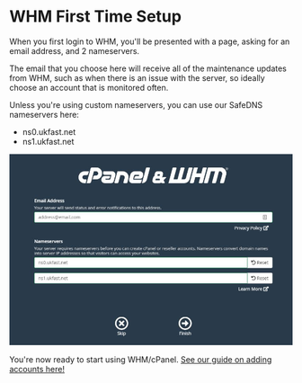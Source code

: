 # WHM First Time Setup

When you first login to WHM, you'll be presented with a page, asking for an email address, and 2 nameservers. 

The email that you choose here will receive all of the maintenance updates from WHM, such as when there is an issue with the server, so ideally choose an account that is monitored often.

Unless you're using custom nameservers, you can use our SafeDNS nameservers here:
* ns0.ukfast.net
* ns1.ukfast.net

![Initial Setup Page](files/whm_initial_setup.JPG)

You're now ready to start using WHM/cPanel. [See our guide on adding accounts here!](/operatingsystems/linux/controlpanels/cpanel_add_account.html)